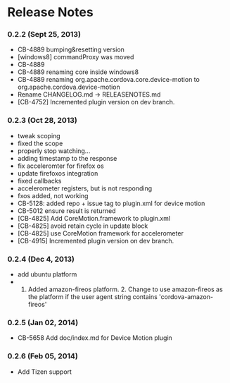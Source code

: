 <!--
#
# Licensed to the Apache Software Foundation (ASF) under one
# or more contributor license agreements.  See the NOTICE file
# distributed with this work for additional information
# regarding copyright ownership.  The ASF licenses this file
# to you under the Apache License, Version 2.0 (the
# "License"); you may not use this file except in compliance
# with the License.  You may obtain a copy of the License at
# 
# http://www.apache.org/licenses/LICENSE-2.0
# 
# Unless required by applicable law or agreed to in writing,
# software distributed under the License is distributed on an
# "AS IS" BASIS, WITHOUT WARRANTIES OR CONDITIONS OF ANY
#  KIND, either express or implied.  See the License for the
# specific language governing permissions and limitations
# under the License.
#
-->
# Release Notes

### 0.2.2 (Sept 25, 2013)
* CB-4889 bumping&resetting version
* [windows8] commandProxy was moved
* CB-4889
* CB-4889 renaming core inside windows8
* CB-4889 renaming org.apache.cordova.core.device-motion to org.apache.cordova.device-motion
* Rename CHANGELOG.md -> RELEASENOTES.md
* [CB-4752] Incremented plugin version on dev branch.

### 0.2.3 (Oct 28, 2013)
* tweak scoping
* fixed the scope
* properly stop watching...
* adding timestamp to the response
* fix acceleromter for firefox os
* update firefoxos integration
* fixed callbacks
* accelerometer registers, but is not responding
* fxos added, not working
* CB-5128: added repo + issue tag to plugin.xml for device motion
* CB-5012 ensure result is returned
* [CB-4825] Add CoreMotion.framework to plugin.xml
* [CB-4825] avoid retain cycle in update block
* [CB-4825] use CoreMotion framework for accelerometer
* [CB-4915] Incremented plugin version on dev branch.

### 0.2.4 (Dec 4, 2013)
* add ubuntu platform
* 1. Added amazon-fireos platform. 2. Change to use amazon-fireos as the platform if the user agent string contains 'cordova-amazon-fireos'

### 0.2.5 (Jan 02, 2014)
* CB-5658 Add doc/index.md for Device Motion plugin

### 0.2.6 (Feb 05, 2014)
* Add Tizen support
